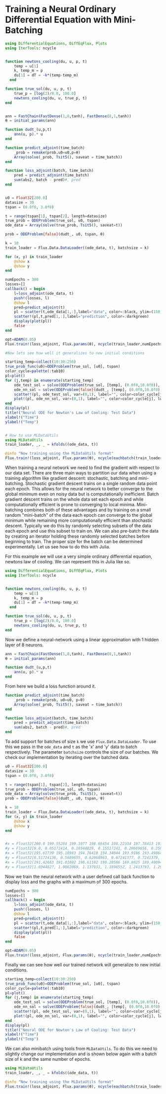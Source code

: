# Training a Neural Ordinary Differential Equation with Mini-Batching

```julia
using DifferentialEquations, DiffEqFlux, Plots
using IterTools: ncycle 


function newtons_cooling(du, u, p, t)
    temp = u[1]
    k, temp_m = p
    du[1] = dT = -k*(temp-temp_m) 
  end

function true_sol(du, u, p, t)
    true_p = [log(2)/8.0, 100.0]
    newtons_cooling(du, u, true_p, t)
end


ann = FastChain(FastDense(1,8,tanh), FastDense(8,1,tanh))
θ = initial_params(ann)

function dudt_(u,p,t)           
    ann(u, p).* u
end

function predict_adjoint(time_batch)
    _prob = remake(prob,u0=u0,p=θ)
    Array(solve(_prob, Tsit5(), saveat = time_batch)) 
end

function loss_adjoint(batch, time_batch)
    pred = predict_adjoint(time_batch)
    sum(abs2, batch - pred)#, pred
end


u0 = Float32[200.0]
datasize = 30
tspan = (0.0f0, 3.0f0)

t = range(tspan[1], tspan[2], length=datasize)
true_prob = ODEProblem(true_sol, u0, tspan)
ode_data = Array(solve(true_prob, Tsit5(), saveat=t))

prob = ODEProblem{false}(dudt_, u0, tspan, θ)

k = 10
train_loader = Flux.Data.DataLoader((ode_data, t), batchsize = k)

for (x, y) in train_loader
    @show x
    @show y
end

numEpochs = 300
losses=[]
callback() = begin
    l=loss_adjoint(ode_data, t)
    push!(losses, l)
    @show l
    pred=predict_adjoint(t)
    pl = scatter(t,ode_data[1,:],label="data", color=:black, ylim=(150,200))
    scatter!(pl,t,pred[1,:],label="prediction", color=:darkgreen)
    display(plot(pl))
    false
end 

opt=ADAM(0.05)
Flux.train!(loss_adjoint, Flux.params(θ), ncycle(train_loader,numEpochs), opt, callback=Flux.throttle(callback, 10))

#Now lets see how well it generalizes to new initial conditions 

starting_temp=collect(10:30:250)
true_prob_func(u0)=ODEProblem(true_sol, [u0], tspan)
color_cycle=palette(:tab10)
pl=plot()
for (j,temp) in enumerate(starting_temp)
    ode_test_sol = solve(ODEProblem(true_sol, [temp], (0.0f0,10.0f0)), Tsit5(), saveat=0.0:0.5:10.0)
    ode_nn_sol = solve(ODEProblem{false}(dudt_, [temp], (0.0f0,10.0f0), θ))
    scatter!(pl, ode_test_sol, var=(0,1), label="", color=color_cycle[j])
    plot!(pl, ode_nn_sol, var=(0,1), label="", color=color_cycle[j], lw=2.0)
end
display(pl) 
title!("Neural ODE for Newton's Law of Cooling: Test Data")
xlabel!("Time")
ylabel!("Temp") 


# How to use MLDataUtils 
using MLDataUtils
train_loader, _, _ = kfolds((ode_data, t))

@info "Now training using the MLDataUtils format"
Flux.train!(loss_adjoint, Flux.params(θ), ncycle(eachbatch(train_loader[1], k), numEpochs), opt, callback=Flux.throttle(callback, 10))
```

When training a neural network we need to find the gradient with respect to our data set. There are three main ways to partition our data when using a training algorithm like gradient descent: stochastic, batching and mini-batching. Stochastic gradient descent trains on a single random data point each epoch. This allows for the neural network to better converge to the global minimum even on noisy data but is computationally inefficient. Batch gradient descent trains on the whole data set each epoch and while computationally efficient is prone to converging to local minima. Mini-batching combines both of these advantages and by training on a small random "mini-batch" of the data each epoch can converge to the global minimum while remaining more computationally efficient than stochastic descent. Typically we do this by randomly selecting subsets of the data each epoch and use this subset to train on. We can also pre-batch the data by creating an iterator holding these randomly selected batches before beginning to train. The proper size for the batch can be determined experimentally. Let us see how to do this with Julia. 

For this example we will use a very simple ordinary differential equation, newtons law of cooling. We can represent this in Julia like so. 

```julia
using DifferentialEquations, DiffEqFlux, Plots
using IterTools: ncycle 


function newtons_cooling(du, u, p, t)
    temp = u[1]
    k, temp_m = p
    du[1] = dT = -k*(temp-temp_m) 
  end

function true_sol(du, u, p, t)
    true_p = [log(2)/8.0, 100.0]
    newtons_cooling(du, u, true_p, t)
end
```

Now we define a neural-network using a linear approximation with 1 hidden layer of 8 neurons.  

```julia
ann = FastChain(FastDense(1,8,tanh), FastDense(8,1,tanh))
θ = initial_params(ann)

function dudt_(u,p,t)           
    ann(u, p).* u
end
```

From here we build a loss function around it. 

```julia
function predict_adjoint(time_batch)
    _prob = remake(prob, u0=u0, p=θ)
    Array(solve(_prob, Tsit5(), saveat = time_batch)) 
end

function loss_adjoint(batch, time_batch)
    pred = predict_adjoint(time_batch)
    sum(abs2, batch - pred)#, pred
end
```

To add support for batches of size `k` we use `Flux.Data.DataLoader`. To use this we pass in the `ode_data` and `t` as the 'x' and 'y' data to batch respectively. The parameter `batchsize` controls the size of our batches. We check our implementation by iterating over the batched data. 

```julia
u0 = Float32[200.0]
datasize = 30
tspan = (0.0f0, 3.0f0)

t = range(tspan[1], tspan[2], length=datasize)
true_prob = ODEProblem(true_sol, u0, tspan)
ode_data = Array(solve(true_prob, Tsit5(), saveat=t))
prob = ODEProblem{false}(dudt_, u0, tspan, θ)

k = 10
train_loader = Flux.Data.DataLoader((ode_data, t), batchsize = k)
for (x, y) in train_loader
    @show x
    @show y
end


#x = Float32[200.0 199.55284 199.1077 198.66454 198.22334 197.78413 197.3469 196.9116 196.47826 196.04686]
#y = Float32[0.0, 0.05172414, 0.10344828, 0.15517241, 0.20689656, 0.25862068, 0.31034482, 0.36206895, 0.41379312, 0.46551725]
#x = Float32[195.61739 195.18983 194.76418 194.34044 193.9186 193.49864 193.08057 192.66435 192.25 191.8375]
#y = Float32[0.51724136, 0.5689655, 0.62068963, 0.67241377, 0.7241379, 0.7758621, 0.82758623, 0.87931037, 0.9310345, 0.98275864]
#x = Float32[191.42683 191.01802 190.61102 190.20586 189.8025 189.40094 189.00119 188.60321 188.20702 187.8126]
#y = Float32[1.0344827, 1.0862069, 1.137931, 1.1896552, 1.2413793, 1.2931035, 1.3448275, 1.3965517, 1.4482758, 1.5]
```

Now we train the neural network with a user defined call back function to display loss and the graphs with a maximum of 300 epochs. 

```julia
numEpochs = 300
losses=[]
callback() = begin
    l=loss_adjoint(ode_data, t)
    push!(losses, l)
    @show l
    pred=predict_adjoint(t)
    pl = scatter(t,ode_data[1,:],label="data", color=:black, ylim=(150,200))
    scatter!(pl,t,pred[1,:],label="prediction", color=:darkgreen)
    display(plot(pl))
    false
end 

opt=ADAM(0.05)
Flux.train!(loss_adjoint, Flux.params(θ), ncycle(train_loader,numEpochs), opt, callback=Flux.throttle(callback, 10))
```

Finally we can see how well our trained network will generalize to new initial conditions. 

```julia
starting_temp=collect(10:30:250)
true_prob_func(u0)=ODEProblem(true_sol, [u0], tspan)
color_cycle=palette(:tab10)
pl=plot()
for (j,temp) in enumerate(starting_temp)
    ode_test_sol = solve(ODEProblem(true_sol, [temp], (0.0f0,10.0f0)), Tsit5(), saveat=0.0:0.5:10.0)
    ode_nn_sol = solve(ODEProblem{false}(dudt_, [temp], (0.0f0,10.0f0), θ))
    scatter!(pl, ode_test_sol, var=(0,1), label="", color=color_cycle[j])
    plot!(pl, ode_nn_sol, var=(0,1), label="", color=color_cycle[j], lw=2.0)
end
display(pl) 
title!("Neural ODE for Newton's Law of Cooling: Test Data")
xlabel!("Time")
ylabel!("Temp")
```

We can also minibatch using tools from `MLDataUtils`. To do this we need to slightly change our implementation and is shown below again with a batch size of k and the same number of epochs.

```julia
using MLDataUtils
train_loader, _, _ = kfolds((ode_data, t))

@info "Now training using the MLDataUtils format"
Flux.train!(loss_adjoint, Flux.params(θ), ncycle(eachbatch(train_loader[1], k), numEpochs), opt, callback=Flux.throttle(callback, 10))
```
